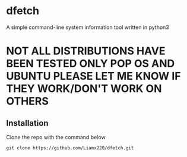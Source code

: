 # dfetch
A simple command-line system information tool written in python3

# NOT ALL DISTRIBUTIONS HAVE BEEN TESTED ONLY POP OS AND UBUNTU PLEASE LET ME KNOW IF THEY WORK/DON'T WORK ON OTHERS

## Installation

Clone the repo with the command below
```git
git clone https://github.com/Liamx220/dfetch.git
```


